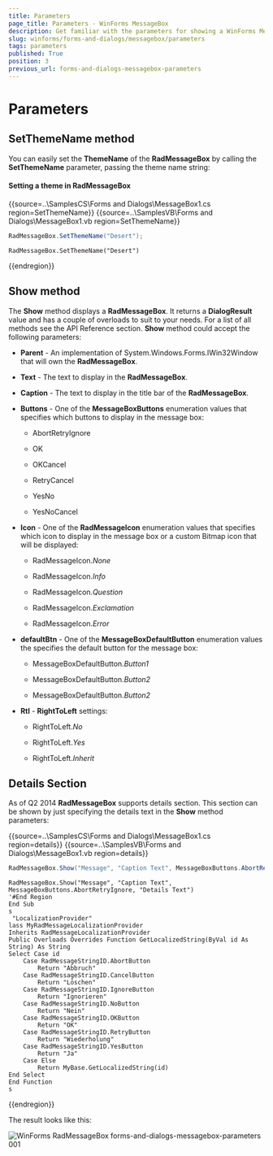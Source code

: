 ```yaml
---
title: Parameters
page_title: Parameters - WinForms MessageBox
description: Get familiar with the parameters for showing a WinForms MessageBox.
slug: winforms/forms-and-dialogs/messagebox/parameters
tags: parameters
published: True
position: 3
previous_url: forms-and-dialogs-messagebox-parameters
---
```


# Parameters
 
## SetThemeName method

You can easily set the __ThemeName__ of the __RadMessageBox__ by calling the __SetThemeName__ parameter, passing the theme name string:

#### Setting a theme in RadMessageBox 

{{source=..\SamplesCS\Forms and Dialogs\MessageBox1.cs region=SetThemeName}} 
{{source=..\SamplesVB\Forms and Dialogs\MessageBox1.vb region=SetThemeName}} 

````C#
RadMessageBox.SetThemeName("Desert");

````
````VB.NET
RadMessageBox.SetThemeName("Desert")

````

{{endregion}} 

## Show method

The __Show__ method displays a __RadMessageBox__. It returns a __DialogResult__ value and has a couple of overloads to suit to your needs. For a list of all methods see the API Reference section. __Show__ method could accept the following parameters:

* __Parent__ - An implementation of System.Windows.Forms.IWin32Window that will own the __RadMessageBox__.
            

* __Text__ - The text to display in the __RadMessageBox__.
            

* __Caption__ - The text to display in the title bar of the __RadMessageBox__.
            

* __Buttons__ - One of the __MessageBoxButtons__ enumeration values that specifies which buttons to display in the message box:
            

	* AbortRetryIgnore

	* OK

	* OKCancel

	* RetryCancel

	* YesNo

	* YesNoCancel

* __Icon__ - One of the __RadMessageIcon__ enumeration values that specifies which icon to display in the message box or a custom Bitmap icon that will be displayed:            

	* RadMessageIcon.*None*

	* RadMessageIcon.*Info*

	* RadMessageIcon.*Question*

	* RadMessageIcon.*Exclamation*

	* RadMessageIcon.*Error*

* __defaultBtn__ - One of the __MessageBoxDefaultButton__ enumeration values the specifies the default button for the message box:            

	* MessageBoxDefaultButton.*Button1*

	* MessageBoxDefaultButton.*Button2*

	* MessageBoxDefaultButton.*Button2*

* __Rtl__ - __RightToLeft__ settings:           

	* RightToLeft.*No*

	* RightToLeft.*Yes*

	* RightToLeft.*Inherit*

## Details Section

As of Q2 2014 __RadMessageBox__ supports details section. This section can be shown by just specifying the details text in the __Show__ method parameters:
  
{{source=..\SamplesCS\Forms and Dialogs\MessageBox1.cs region=details}} 
{{source=..\SamplesVB\Forms and Dialogs\MessageBox1.vb region=details}} 

````C#
RadMessageBox.Show("Message", "Caption Text", MessageBoxButtons.AbortRetryIgnore, "Details Text");

````
````VB.NET
RadMessageBox.Show("Message", "Caption Text", MessageBoxButtons.AbortRetryIgnore, "Details Text")
'#End Region
End Sub
s
 "LocalizationProvider"
lass MyRadMessageLocalizationProvider
Inherits RadMessageLocalizationProvider
Public Overloads Overrides Function GetLocalizedString(ByVal id As String) As String
Select Case id
    Case RadMessageStringID.AbortButton
        Return "Abbruch"
    Case RadMessageStringID.CancelButton
        Return "Löschen"
    Case RadMessageStringID.IgnoreButton
        Return "Ignorieren"
    Case RadMessageStringID.NoButton
        Return "Nein"
    Case RadMessageStringID.OKButton
        Return "OK"
    Case RadMessageStringID.RetryButton
        Return "Wiederholung"
    Case RadMessageStringID.YesButton
        Return "Ja"
    Case Else
        Return MyBase.GetLocalizedString(id)
End Select
End Function
s

````

{{endregion}} 
 

The result looks like this:
        
![WinForms RadMessageBox forms-and-dialogs-messagebox-parameters 001](images/forms-and-dialogs-messagebox-parameters001.png)
